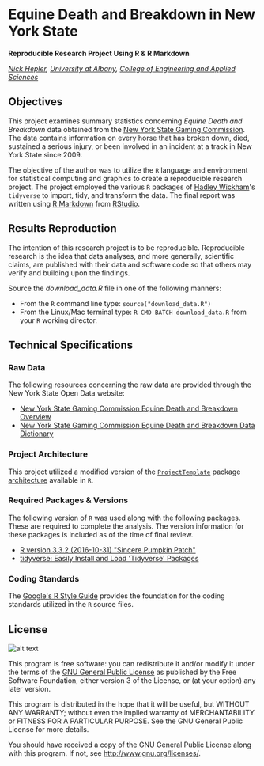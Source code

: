 # Equine Death and Breakdown in New York State #
__Reproducible Research Project Using R & R Markdown__

_[Nick Hepler](http://www.albany.edu/~nh998156/), [University at Albany](http://www.albany.edu), [College of Engineering and Applied Sciences](http://www.albany.edu/ceas/)_

## Objectives ##
This project examines summary statistics concerning *Equine Death and Breakdown* data obtained from the [New York State Gaming Commission](https://www.gaming.ny.gov/). The data contains information on every horse that has broken down, died, sustained a serious injury, or been involved in an incident at a track in New York State since 2009.

The objective of the author was to utilize the `R` language and environment for statistical computing and graphics to create a reproducible research project. The project employed the various `R` packages of [Hadley Wickham](http://hadley.nz/)'s `tidyverse` to import, tidy, and transform the data. The final report was  written using [R Markdown]( http://rmarkdown.rstudio.com/) from [RStudio](http://rstudio.com/).

## Results Reproduction ##
The intention of this research project is to be reproducible. Reproducible research is the idea that data analyses, and more generally, scientific claims, are published with their data and software code so that others may verify and building upon the findings.

Source the _download_data.R_ file in one of the following manners:

*   From the `R` command line type: `source("download_data.R")`
*   From the Linux/Mac terminal type: `R CMD BATCH download_data.R` from your `R` working director.

## Technical Specifications ##
### Raw Data ###
The following resources concerning the raw data are provided through the New York State Open Data website:
*   [New York State Gaming Commission Equine Death and Breakdown Overview](https://data.ny.gov/api/assets/EF9B4960-2FB7-4E36-90DB-8418719BDDE0?download=true)
*   [New York State Gaming Commission Equine Death and Breakdown Data Dictionary]( https://data.ny.gov/api/assets/4155080B-AE09-4D1A-931C-BC6BE3249BCF?download=true)

### Project Architecture ###
This project utilized a modified version of the [`ProjectTemplate`](http://projecttemplate.net/) package [architecture](http://projecttemplate.net/architecture.html)  available in `R`.

### Required Packages & Versions ###
The following version of `R` was used along with the following packages. These are required to complete the analysis. The version information for these packages is included as of the time of final review.
*   [R version 3.3.2 (2016-10-31) "Sincere Pumpkin Patch"](http://www.r-project.org/)
*   [tidyverse: Easily Install and Load 'Tidyverse' Packages](https://cran.r-project.org/web/packages/tidyverse/index.html)

### Coding Standards ##
The [Google's R Style Guide](https://google.github.io/styleguide/Rguide.xml) provides the foundation for the coding standards utilized in the `R` source files.

## License
![alt text](http://www.gnu.org/graphics/gplv3-88x31.png "GNU General Public License")

This program is free software: you can redistribute it and/or modify it under the terms of the [GNU General Public License](http://www.gnu.org/licenses/gpl.txt) as published by the Free Software Foundation, either version 3 of the License, or (at your option) any later version.

This program is distributed in the hope that it will be useful, but WITHOUT ANY WARRANTY; without even the implied warranty of MERCHANTABILITY or FITNESS FOR A PARTICULAR PURPOSE.  See the GNU General Public License for more details.

You should have received a copy of the GNU General Public License along with this program.  If not, see <http://www.gnu.org/licenses/>.
